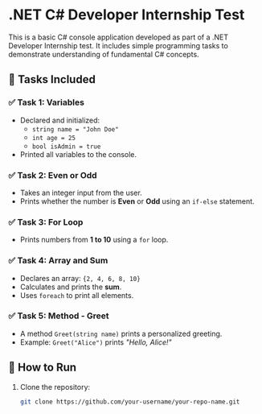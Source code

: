 # .NET C# Developer Internship Test

This is a basic C# console application developed as part of a .NET Developer Internship test. It includes simple programming tasks to demonstrate understanding of fundamental C# concepts.

## 🧩 Tasks Included

### ✅ Task 1: Variables
- Declared and initialized:
  - `string name = "John Doe"`
  - `int age = 25`
  - `bool isAdmin = true`
- Printed all variables to the console.

### ✅ Task 2: Even or Odd
- Takes an integer input from the user.
- Prints whether the number is **Even** or **Odd** using an `if-else` statement.

### ✅ Task 3: For Loop
- Prints numbers from **1 to 10** using a `for` loop.

### ✅ Task 4: Array and Sum
- Declares an array: `{2, 4, 6, 8, 10}`
- Calculates and prints the **sum**.
- Uses `foreach` to print all elements.

### ✅ Task 5: Method - Greet
- A method `Greet(string name)` prints a personalized greeting.
- Example: `Greet("Alice")` prints _"Hello, Alice!"_

## 🚀 How to Run
1. Clone the repository:
   ```bash
   git clone https://github.com/your-username/your-repo-name.git
```
